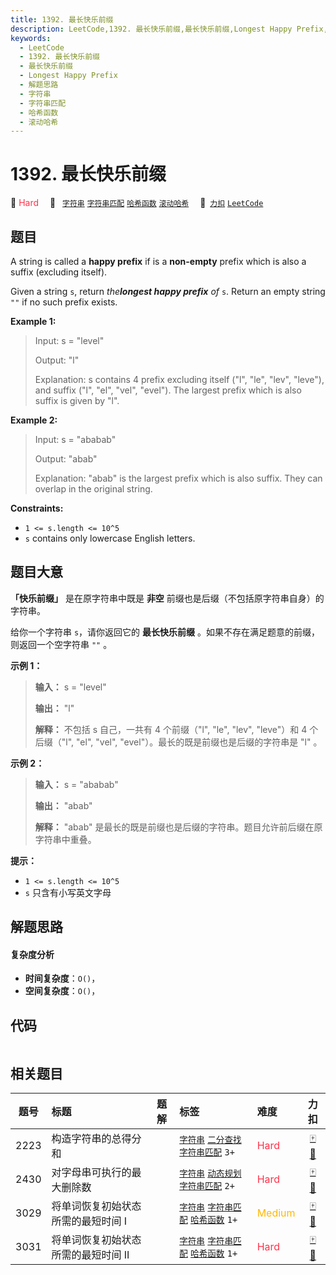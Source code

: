 ```yaml
---
title: 1392. 最长快乐前缀
description: LeetCode,1392. 最长快乐前缀,最长快乐前缀,Longest Happy Prefix,解题思路,字符串,字符串匹配,哈希函数,滚动哈希
keywords:
  - LeetCode
  - 1392. 最长快乐前缀
  - 最长快乐前缀
  - Longest Happy Prefix
  - 解题思路
  - 字符串
  - 字符串匹配
  - 哈希函数
  - 滚动哈希
---
```


# 1392. 最长快乐前缀

🔴 <font color=#ff334b>Hard</font>&emsp; 🔖&ensp; [`字符串`](/tag/string.md) [`字符串匹配`](/tag/string-matching.md) [`哈希函数`](/tag/hash-function.md) [`滚动哈希`](/tag/rolling-hash.md)&emsp; 🔗&ensp;[`力扣`](https://leetcode.cn/problems/longest-happy-prefix) [`LeetCode`](https://leetcode.com/problems/longest-happy-prefix)

## 题目

A string is called a **happy prefix** if is a **non-empty** prefix which is
also a suffix (excluding itself).

Given a string `s`, return _the**longest happy prefix** of_ `s`. Return an
empty string `""` if no such prefix exists.



**Example 1:**

> Input: s = "level"
> 
> Output: "l"
> 
> Explanation: s contains 4 prefix excluding itself ("l", "le", "lev", "leve"), and suffix ("l", "el", "vel", "evel"). The largest prefix which is also suffix is given by "l".

**Example 2:**

> Input: s = "ababab"
> 
> Output: "abab"
> 
> Explanation: "abab" is the largest prefix which is also suffix. They can overlap in the original string.

**Constraints:**

  * `1 <= s.length <= 10^5`
  * `s` contains only lowercase English letters.


## 题目大意

**「快乐前缀」**  是在原字符串中既是 **非空** 前缀也是后缀（不包括原字符串自身）的字符串。

给你一个字符串 `s`，请你返回它的 **最长快乐前缀** 。如果不存在满足题意的前缀，则返回一个空字符串 `""` 。



**示例 1：**

> 
> 
> 
> 
> 
> **输入：** s = "level"
> 
> **输出：** "l"
> 
> **解释：** 不包括 s 自己，一共有 4 个前缀（"l", "le", "lev", "leve"）和 4 个后缀（"l", "el", "vel", "evel"）。最长的既是前缀也是后缀的字符串是 "l" 。
> 
> 

**示例 2：**

> 
> 
> 
> 
> 
> **输入：** s = "ababab"
> 
> **输出：** "abab"
> 
> **解释：** "abab" 是最长的既是前缀也是后缀的字符串。题目允许前后缀在原字符串中重叠。
> 
> 



**提示：**

  * `1 <= s.length <= 10^5`
  * `s` 只含有小写英文字母


## 解题思路

#### 复杂度分析

- **时间复杂度**：`O()`，
- **空间复杂度**：`O()`，

## 代码

```javascript

```

## 相关题目

<!-- prettier-ignore -->
| 题号 | 标题 | 题解 | 标签 | 难度 | 力扣 |
| :------: | :------ | :------: | :------ | :------ | :------: |
| 2223 | 构造字符串的总得分和 |  |  [`字符串`](/tag/string.md) [`二分查找`](/tag/binary-search.md) [`字符串匹配`](/tag/string-matching.md) `3+` | <font color=#ff334b>Hard</font> | [🀄️](https://leetcode.cn/problems/sum-of-scores-of-built-strings) [🔗](https://leetcode.com/problems/sum-of-scores-of-built-strings) |
| 2430 | 对字母串可执行的最大删除数 |  |  [`字符串`](/tag/string.md) [`动态规划`](/tag/dynamic-programming.md) [`字符串匹配`](/tag/string-matching.md) `2+` | <font color=#ff334b>Hard</font> | [🀄️](https://leetcode.cn/problems/maximum-deletions-on-a-string) [🔗](https://leetcode.com/problems/maximum-deletions-on-a-string) |
| 3029 | 将单词恢复初始状态所需的最短时间 I |  |  [`字符串`](/tag/string.md) [`字符串匹配`](/tag/string-matching.md) [`哈希函数`](/tag/hash-function.md) `1+` | <font color=#ffb800>Medium</font> | [🀄️](https://leetcode.cn/problems/minimum-time-to-revert-word-to-initial-state-i) [🔗](https://leetcode.com/problems/minimum-time-to-revert-word-to-initial-state-i) |
| 3031 | 将单词恢复初始状态所需的最短时间 II |  |  [`字符串`](/tag/string.md) [`字符串匹配`](/tag/string-matching.md) [`哈希函数`](/tag/hash-function.md) `1+` | <font color=#ff334b>Hard</font> | [🀄️](https://leetcode.cn/problems/minimum-time-to-revert-word-to-initial-state-ii) [🔗](https://leetcode.com/problems/minimum-time-to-revert-word-to-initial-state-ii) |